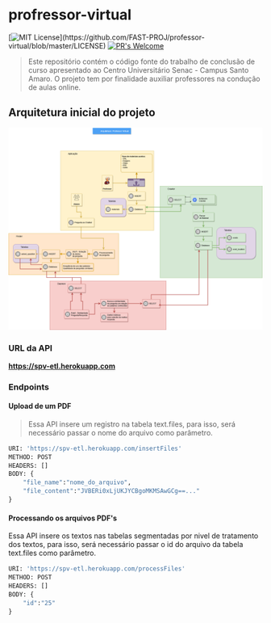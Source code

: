 # profressor-virtual
[![MIT License](https://img.shields.io/apm/l/atomic-design-ui.svg?)](https://github.com/FAST-PROJ/professor-virtual/blob/master/LICENSE)
[![PR's Welcome](https://img.shields.io/badge/PRs-welcome-brightgreen.svg?style=flat)](http://makeapullrequest.com)

>Este repositório contém o código fonte do trabalho de conclusão de curso apresentado ao Centro Universitário Senac - Campus Santo Amaro.
O projeto tem por finalidade auxiliar professores na condução de aulas online.

## Arquitetura inicial do projeto
![Arquitetura](Arquitetura-Professor-Virtual.png)

### URL da API
**https://spv-etl.herokuapp.com**

### Endpoints

#### Upload de um PDF
> Essa API insere um registro na tabela text.files, para isso, será necessário passar o nome do arquivo como parâmetro.

```python
URI: 'https://spv-etl.herokuapp.com/insertFiles'
METHOD: POST
HEADERS: []
BODY: {
    "file_name":"nome_do_arquivo",
    "file_content":"JVBERi0xLjUKJYCBgoMKMSAwGCg==..."
}
```

#### Processando os arquivos PDF's
Essa API insere os textos nas tabelas segmentadas por nivel de tratamento dos textos, para isso, será necessário passar o id do arquivo da tabela text.files como parâmetro.
```python
URI: 'https://spv-etl.herokuapp.com/processFiles'
METHOD: POST
HEADERS: []
BODY: {
    "id":"25"
}
```